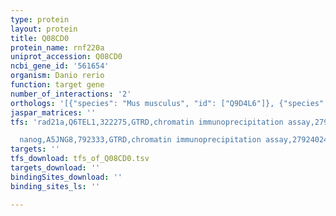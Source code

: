 ```yaml
---
type: protein
layout: protein
title: Q08CD0
protein_name: rnf220a
uniprot_accession: Q08CD0
ncbi_gene_id: '561654'
organism: Danio rerio
function: target gene
number_of_interactions: '2'
orthologs: '[{"species": "Mus musculus", "id": ["Q9D4L6"]}, {"species": "Rattus norvegicus", "id": ["<a href=\"/protein/d4aa66\">D4AA66</a>"]}, {"species": "Drosophila melanogaster", "id": ["<a href=\"/protein/q9vcv3\">Q9VCV3</a>"]}]'
jaspar_matrices: ''
tfs: 'rad21a,Q6TEL1,322275,GTRD,chromatin immunoprecipitation assay,27924024%5Buid%5D,No

  nanog,A5JNG8,792333,GTRD,chromatin immunoprecipitation assay,27924024%5Buid%5D,No'
targets: ''
tfs_download: tfs_of_Q08CD0.tsv
targets_download: ''
bindingSites_download: ''
binding_sites_ls: ''

---
```

